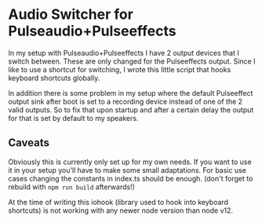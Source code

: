 # Audio Switcher for Pulseaudio+Pulseeffects

In my setup with Pulseaudio+Pulseeffects I have 2 output devices that I switch between. These are only changed for the
Pulseeffects output. Since I like to use a shortcut for switching, I wrote this little script that hooks keyboard
shortcuts globally.

In addition there is some problem in my setup where the default Pulseeffect output sink after boot is set to a recording
device instead of one of the 2 valid outputs. So to fix that upon startup and after a certain delay the output for that
is set by default to my speakers.

## Caveats

Obviously this is currently only set up for my own needs. If you want to use it in your setup you'll have to make some
small adaptations. For basic use cases changing the constants in index.ts should be enough.
(don't forget to rebuild with `npm run build` afterwards!)

At the time of writing this iohook (library used to hook into keyboard shortcuts) is not working with any newer node
version than node v12.
